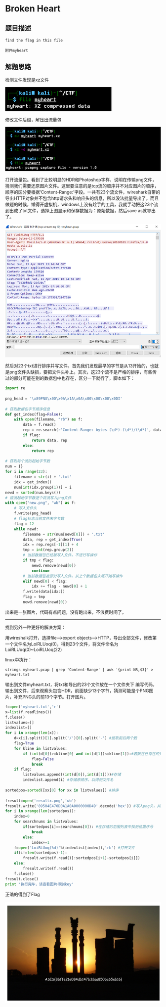 # Broken Heart

## 题目描述
```
find the flag in this file

附件myheart
```

## 解题思路

检测文件发现是xz文件

![](images/2021-06-01-22-50-44.png)

修改文件后缀，解压出流量包

![](images/2021-06-01-22-50-24.png)

打开流量包。看到了比较明显的HDR和Photoshop字样，说明在传输png文件，猜测我们需要还原图片文件。这里要注意的是tcp流的顺序并不对应图片的顺序，顺序的区分要根据‘Content-Range:’字段。一共有23个流文件，wireshark自带的导出HTTP对象并不包含http请求头和响应头的信息，所以没法批量导出了。而且做题的时候，懒得开虚拟机，windows上没有趁手的工具，我就手动把这23个流到出成了txt文件，选择上图显示和保存数据为：原始数据，然后save as就导出了。

![](images/2021-06-01-22-55-14.png)

然后对23个txt进行排序并写文件。首先我们发现最早的字节是从13开始的，也就是png文件头缺损，要把文件头补上。其次，这23个流不是严格的排序，有些传过的部分可能在别的数据包中也存在，区分一下就行了，脚本如下：

```python
import re
 
png_head = '\x89PNG\x0D\x0A\x1A\x0A\x00\x00\x00\x0DI'
 
# 获取数据包字节顺序信息
def get_index(flag=False):
    with open(filename, "rb") as f:
        data = f.read()
        rep = re.search(r'Content-Range: bytes (\d*)-(\d*)/(\d*)', data)
        if flag:
            return data, rep
        else:
            return rep
 
# 获取每个流的起始字节数
num = {}
for i in range(23):
    filename = str(i) + '.txt'
    idx = get_index()
    num[int(idx.group(1))] = i
newd = sorted(num.keys())
# 按流起始字节数逐个将流写入png文件
with open("new.png", "wb") as f:
    # 写入文件头
    f.write(png_head)
    # flag标志当前文件末字节数
    flag = 12
    while newd:
        filename = str(num[newd[0]]) + '.txt'
        data, rep = get_index(True)
        idx = rep.regs[-1][1] + 4
        tmp = int(rep.group(2))
        # 当前数据包已经被写入文件，不进行写操作
        if tmp < flag:
            newd.remove(newd[0])
            continue
        # 当前数据包被部分写入文件，从上个数据包末尾开始写操作
        elif newd[0] < flag:
            idx += flag - newd[0] + 1
        f.write(data[idx:])
        flag = tmp
        newd.remove(newd[0])
```

出来是一张图片，代码有点问题，没有跑出来，不浪费时间了。

---

找到另外一种更好的解决方案：

用wireshalk打开，选择file–>export objects–>HTTP，导出全部文件，修改第一个文件名为LoiRLUoq(0)，得到23个文件，将文件命名为LoiRLUoq(0)~LoiRLUoq(22)

linux中执行：

```
strings myheart.pcap | grep 'Content-Range' | awk '{print NR,$3}' > myheart.txt
```

输出到文件myheart.txt，将txt和导出的23个文件放在一个文件夹下
编写代码，输出到文件，后来观察头包含HDR，前面缺少13个字节，猜测可能是个PNG图片，补充PNG头的前13个字节。打开图片。

```python
f=open('myheart.txt','r')
x=list(f.readlines())
f.close()
listvalues=[]
indexlist=[]
for i in xrange(len(x)):
    d=x[i].split()[1].split('/')[0].split('-') #提取前后两个数
    flag=True
    for kline in listvalues:
        if (int(d[0])>=kline[0] and int(d[1])<=kline[1]):#若数在已存在的列表中，则取消存储
            flag=False
            break
    if flag:
        listvalues.append((int(d[0]),int(d[1])))#存储
        indexlist.append(i) #存储原顺序，以得到文件名

sortedpos=sorted([xx[0] for xx in listvalues]) #排序

fresult=open('resultx.png','wb')
fresult.write('89504E470D0A1A0A0000000D49'.decode('hex')) #写入png头，共13个字节
for i in xrange(len(sortedpos)):
    index=0
    for searchnums in listvalues:
        if(sortedpos[i]==searchnums[0]): #在存储的范围列表中找到位置序号
            break
        else:
            index+=1
    f=open('LoiRLUoq(%d)'%(indexlist[index]),'rb') #打开文件
    if(i!=len(sortedpos)-1):
        fresult.write(f.read()[:sortedpos[i+1]-sortedpos[i]])
    else:
        fresult.write(f.read())    
    f.close()
fresult.close()
print '执行完毕，请查看图片得到key'
```

正确的得到了Flag

![](images/2021-06-02-22-05-34.png)